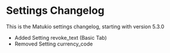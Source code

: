 # Settings Changelog

This is the Matukio settings changelog, starting with version 5.3.0

* Added Setting revoke_text (Basic Tab)
* Removed Setting currency_code
